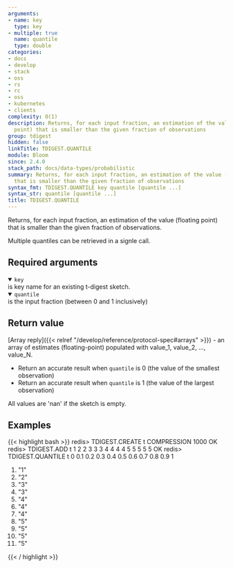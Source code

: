 ```yaml
---
arguments:
- name: key
  type: key
- multiple: true
  name: quantile
  type: double
categories:
- docs
- develop
- stack
- oss
- rs
- rc
- oss
- kubernetes
- clients
complexity: O(1)
description: Returns, for each input fraction, an estimation of the value (floating
  point) that is smaller than the given fraction of observations
group: tdigest
hidden: false
linkTitle: TDIGEST.QUANTILE
module: Bloom
since: 2.4.0
stack_path: docs/data-types/probabilistic
summary: Returns, for each input fraction, an estimation of the value (floating point)
  that is smaller than the given fraction of observations
syntax_fmt: TDIGEST.QUANTILE key quantile [quantile ...]
syntax_str: quantile [quantile ...]
title: TDIGEST.QUANTILE
---
```

Returns, for each input fraction, an estimation of the value (floating point) that is smaller than the given fraction of observations.

Multiple quantiles can be retrieved in a signle call.

## Required arguments

<details open><summary><code>key</code></summary> 
is key name for an existing t-digest sketch.
</details>

<details open><summary><code>quantile</code></summary> 
is the input fraction (between 0 and 1 inclusively)
</details>

## Return value

[Array reply]({{< relref "/develop/reference/protocol-spec#arrays" >}}) - an array of estimates (floating-point) populated with value_1, value_2, ..., value_N.

- Return an accurate result when `quantile` is 0 (the value of the smallest observation)
- Return an accurate result when `quantile` is 1 (the value of the largest observation)

All values are 'nan' if the sketch is empty.

## Examples

{{< highlight bash >}}
redis> TDIGEST.CREATE t COMPRESSION 1000
OK
redis> TDIGEST.ADD t 1 2 2 3 3 3 4 4 4 4 5 5 5 5 5
OK
redis> TDIGEST.QUANTILE t 0 0.1 0.2 0.3 0.4 0.5 0.6 0.7 0.8 0.9 1
 1) "1"
 2) "2"
 3) "3"
 4) "3"
 5) "4"
 6) "4"
 7) "4"
 8) "5"
 9) "5"
10) "5"
11) "5"

{{< / highlight >}}
